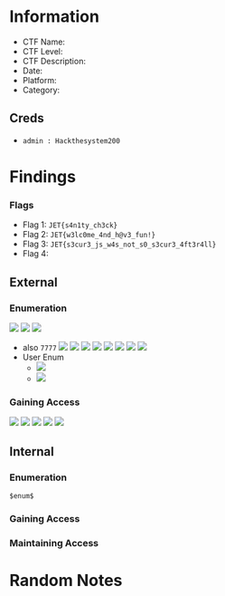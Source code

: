 # Information
- CTF Name: 
- CTF Level:
- CTF Description: 
- Date: 
- Platform: 
- Category: 
## Creds
- ` admin : Hackthesystem200 `
# Findings
### Flags
- Flag 1: `JET{s4n1ty_ch3ck}`
- Flag 2: `JET{w3lc0me_4nd_h@v3_fun!}`
- Flag 3: `JET{s3cur3_js_w4s_not_s0_s3cur3_4ft3r4ll}`
- Flag 4:  

## External
### Enumeration
![](https://i.imgur.com/FUNxTci.png)
![](https://i.imgur.com/GL9BsvQ.png)
![](https://i.imgur.com/QlYS0Vj.png)
- also `7777`
![](https://i.imgur.com/7nvP3cJ.png)
![](https://i.imgur.com/PZPAS8e.png)
![](https://i.imgur.com/oyEM9qy.png)
![](https://i.imgur.com/1nPzDkL.png)
![](https://i.imgur.com/pXU7Y7Y.png)
![](https://i.imgur.com/OMXrVtB.png)
![](https://i.imgur.com/ujxIDT5.png)
![](https://i.imgur.com/Oex4eBf.png)
- User Enum
	- ![](https://i.imgur.com/IyB0XCO.png)
	- ![](https://i.imgur.com/8M6Kdkq.png)

### Gaining Access
![](https://i.imgur.com/APssfSK.png)
![](https://i.imgur.com/N1Tf2e5.png)
![](https://i.imgur.com/hYP352v.png)
![](https://i.imgur.com/GAURL8q.png)
![](https://i.imgur.com/HEFZRmS.png)

## Internal
### Enumeration
`$enum$`

### Gaining Access


### Maintaining Access


# Random Notes

